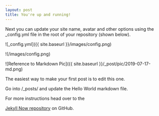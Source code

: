 ```yaml
---
layout: post
title: You're up and running!
---
```


Next you can update your site name, avatar and other options using the _config.yml file in the root of your repository (shown below).

![_config.yml]({{ site.baseurl }}/images/config.png)

!(/images/config.png)

![Reference to Markdown Pic]({{ site.baseurl }}/_post/pic/2019-07-17-md.png)

The easiest way to make your first post is to edit this one. 

Go into /_posts/ and update the Hello World markdown file. 

For more instructions head over to the 

[Jekyll Now repository](https://github.com/barryclark/jekyll-now) on GitHub.